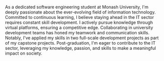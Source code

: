 As a dedicated software engineering student at Monash University, I'm deeply passionate about the ever-evolving field of information technology. 
Committed to continuous learning, I believe staying ahead in the IT sector requires constant skill development. 
I actively pursue knowledge through virtual platforms, ensuring a competitive edge. Collaborating in university development teams has honed my teamwork and communication skills. 
Notably, I've applied my skills in two full-scale development projects as part of my capstone projects. Post-graduation, I'm eager to contribute to the IT sector,
leveraging my knowledge, passion, and skills to make a meaningful impact on society.



<!---
Voshana08/Voshana08 is a ✨ special ✨ repository because its `README.md` (this file) appears on your GitHub profile.
You can click the Preview link to take a look at your changes.
--->
